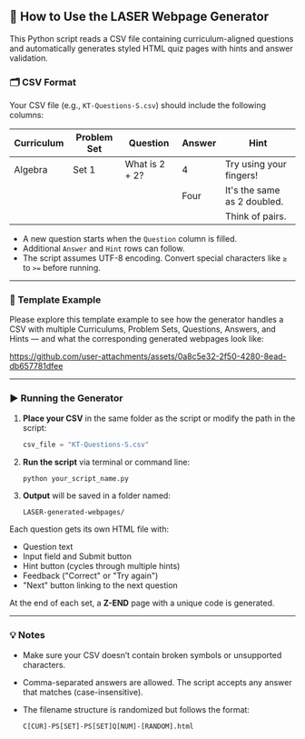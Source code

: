 ## 📄 How to Use the LASER Webpage Generator

This Python script reads a CSV file containing curriculum-aligned questions and automatically generates styled HTML quiz pages with hints and answer validation.

### 🗂 CSV Format

Your CSV file (e.g., `KT-Questions-S.csv`) should include the following columns:

| Curriculum | Problem Set | Question       | Answer | Hint                    |
|------------|-------------|----------------|--------|-------------------------|
| Algebra    | Set 1       | What is 2 + 2? | 4      | Try using your fingers! |
|            |             |                | Four   | It's the same as 2 doubled. |
|            |             |                |        | Think of pairs.         |

- A new question starts when the `Question` column is filled.
- Additional `Answer` and `Hint` rows can follow.
- The script assumes UTF-8 encoding. Convert special characters like `≥` to `>=` before running.

---

### 🎥 Template Example

Please explore this template example to see how the generator handles a CSV with multiple Curriculums, Problem Sets, Questions, Answers, and Hints — and what the corresponding generated webpages look like:

https://github.com/user-attachments/assets/0a8c5e32-2f50-4280-8ead-db657781dfee


---

### ▶️ Running the Generator

1. **Place your CSV** in the same folder as the script or modify the path in the script:

   ```python
   csv_file = "KT-Questions-S.csv"
   ```

2. **Run the script** via terminal or command line:

   ```bash
   python your_script_name.py
   ```

3. **Output** will be saved in a folder named:

   ```
   LASER-generated-webpages/
   ```

Each question gets its own HTML file with:
- Question text
- Input field and Submit button
- Hint button (cycles through multiple hints)
- Feedback ("Correct" or "Try again")
- "Next" button linking to the next question

At the end of each set, a **Z-END** page with a unique code is generated.

---

### 💡 Notes

- Make sure your CSV doesn’t contain broken symbols or unsupported characters.
- Comma-separated answers are allowed. The script accepts any answer that matches (case-insensitive).
- The filename structure is randomized but follows the format:

  ```
  C[CUR]-PS[SET]-PS[SET]Q[NUM]-[RANDOM].html
  ```

